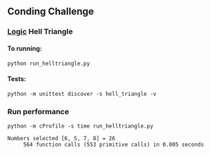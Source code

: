 ## Conding Challenge

### [Logic](hell_triangle) Hell Triangle
#### To running:
    python run_helltriangle.py
#### Tests:
    python -m unittest discover -s hell_triangle -v

### Run performance
    python -m cProfile -s time run_helltriangle.py

    Numbers selected [6, 5, 7, 8] = 26
         564 function calls (553 primitive calls) in 0.005 seconds